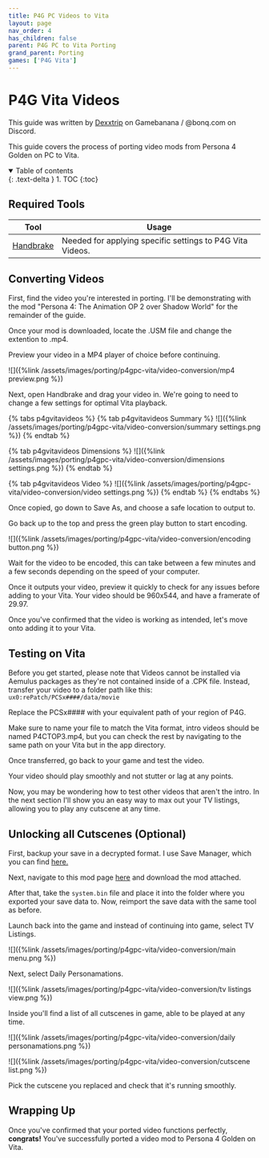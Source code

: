 ```yaml
---
title: P4G PC Videos to Vita
layout: page
nav_order: 4
has_children: false
parent: P4G PC to Vita Porting
grand_parent: Porting
games: ['P4G Vita']
---
```


# P4G Vita Videos
This guide was written by [Dexxtrip](https://gamebanana.com/members/2225195) on Gamebanana / @bonq.com on Discord.

This guide covers the process of porting video mods from Persona 4 Golden on PC to Vita.

<details open markdown="block">
  <summary>
    Table of contents
  </summary>
  {: .text-delta }
1. TOC
{:toc}
</details>

## Required Tools

| Tool      | Usage |
| ----------- | ----------- |
| [Handbrake](https://handbrake.fr/downloads.php)      | Needed for applying specific settings to P4G Vita Videos.      |

## Converting Videos

First, find the video you're interested in porting. I'll be demonstrating with the mod "Persona 4: The Animation OP 2 over Shadow World" for the remainder of the guide.

Once your mod is downloaded, locate the .USM file and change the extention to .mp4.

Preview your video in a MP4 player of choice before continuing.

![]({%link /assets/images/porting/p4gpc-vita/video-conversion/mp4 preview.png %})

Next, open Handbrake and drag your video in. We're going to need to change a few settings for optimal Vita playback.

{% tabs p4gvitavideos %}
{% tab p4gvitavideos Summary %}
![]({%link /assets/images/porting/p4gpc-vita/video-conversion/summary settings.png %})
{% endtab %}

{% tab p4gvitavideos Dimensions %}
![]({%link /assets/images/porting/p4gpc-vita/video-conversion/dimensions settings.png %})
{% endtab %}

{% tab p4gvitavideos Video %}
![]({%link /assets/images/porting/p4gpc-vita/video-conversion/video settings.png %})
{% endtab %}
{% endtabs %}

Once copied, go down to Save As, and choose a safe location to output to.

Go back up to the top and press the green play button to start encoding.

![]({%link /assets/images/porting/p4gpc-vita/video-conversion/encoding button.png %})

Wait for the video to be encoded, this can take between a few minutes and a few seconds depending on the speed of your computer.

Once it outputs your video, preview it quickly to check for any issues before adding to your Vita. Your video should be 960x544, and have a framerate of 29.97.

Once you've confirmed that the video is working as intended, let's move onto adding it to your Vita.

## Testing on Vita

Before you get started, please note that Videos cannot be installed via Aemulus packages as they're not contained inside of a .CPK file. Instead, transfer your video to a folder path like this: `ux0:rePatch/PCSx####/data/movie` 

Replace the PCSx#### with your equivalent path of your region of P4G.

Make sure to name your file to match the Vita format, intro videos should be named P4CTOP3.mp4, but you can check the rest by navigating to the same path on your Vita but in the app directory.

Once transferred, go back to your game and test the video.

Your video should play smoothly and not stutter or lag at any points.

Now, you may be wondering how to test other videos that aren't the intro. In the next section I'll show you an easy way to max out your TV listings, allowing you to play any cutscene at any time.

## Unlocking all Cutscenes (Optional)

First, backup your save in a decrypted format. I use Save Manager, which you can find [here.](https://github.com/d3m3vilurr/vita-savemgr/releases)

Next, navigate to this mod page [here](https://gamebanana.com/mods/50904) and download the mod attached.

After that, take the `system.bin` file and place it into the folder where you exported your save data to. Now, reimport the save data with the same tool as before.

Launch back into the game and instead of continuing into game, select TV Listings. 

![]({%link /assets/images/porting/p4gpc-vita/video-conversion/main menu.png %})

Next, select Daily Personamations. 

![]({%link /assets/images/porting/p4gpc-vita/video-conversion/tv listings view.png %})

Inside you'll find a list of all cutscenes in game, able to be played at any time.

![]({%link /assets/images/porting/p4gpc-vita/video-conversion/daily personamations.png %})

![]({%link /assets/images/porting/p4gpc-vita/video-conversion/cutscene list.png %})

Pick the cutscene you replaced and check that it's running smoothly.

## Wrapping Up

Once you've confirmed that your ported video functions perfectly, **congrats!** You've successfully ported a video mod to Persona 4 Golden on Vita.